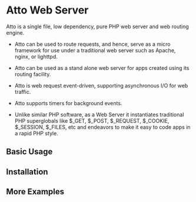 Atto Web Server
===============
Atto is a single file, low dependency, pure PHP web server and web routing engine.

 * Atto can be used to route requests, and hence, serve as a micro
 framework for use under a traditional web server such as Apache, nginx,
 or lighttpd. 
 
 * Atto can be used as a stand alone web server for apps 
 created using its routing facility. 
 
 * Atto is web request event-driven, supporting
 asynchronous I/O for web traffic. 
 
 * Atto supports timers for background events.
 
 * Unlike similar PHP software, as a Web Server it instantiates traditional
 PHP superglobals like $_GET, $_POST, $_REQUEST, $_COOKIE, $_SESSION,
 $_FILES, etc and endeavors to make it easy to code apps in a rapid PHP style.
 
 Basic Usage
 -----------
 
 Installation
 ------------
 
 More Examples
 -------------
